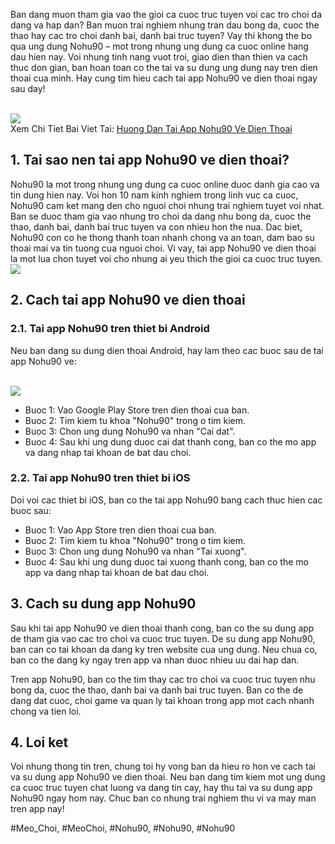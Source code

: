 <p>Ban dang muon tham gia vao the gioi ca cuoc truc tuyen voi cac tro choi da dang va hap dan? Ban muon trai nghiem nhung tran dau bong da, cuoc the thao hay cac tro choi danh bai, danh bai truc tuyen? Vay thi khong the bo qua ung dung Nohu90 – mot trong nhung ung dung ca cuoc online hang dau hien nay. Voi nhung tinh nang vuot troi, giao dien than thien va cach thuc don gian, ban hoan toan co the tai va su dung ung dung nay tren dien thoai cua minh. Hay cung tim hieu cach tai app Nohu90 ve dien thoai ngay sau day!</p><br><img src="https://nohu90z.net/wp-content/uploads/2025/03/tp-tam-tien-cat-ca-game-ban-ca-sieu-hap-dan-tai-nohu90-150x150.jpg"></br>
Xem Chi Tiet Bai Viet Tai: <a href="https://nohu90z.net/tai-app-nohu90-ve-dien-thoai/">Huong Dan Tai App Nohu90 Ve Dien Thoai</a><h2>1. Tai sao nen tai app Nohu90 ve dien thoai?</h2><p>Nohu90 la mot trong nhung ung dung ca cuoc online duoc danh gia cao va tin dung hien nay. Voi hon 10 nam kinh nghiem trong linh vuc ca cuoc, Nohu90 cam ket mang den cho nguoi choi nhung trai nghiem tuyet voi nhat. Ban se duoc tham gia vao nhung tro choi da dang nhu bong da, cuoc the thao, danh bai, danh bai truc tuyen va con nhieu hon the nua. Dac biet, Nohu90 con co he thong thanh toan nhanh chong va an toan, dam bao su thoai mai va tin tuong cua nguoi choi. Vi vay, tai app Nohu90 ve dien thoai la mot lua chon tuyet voi cho nhung ai yeu thich the gioi ca cuoc truc tuyen.<br><img src="https://nohu90z.net/wp-content/uploads/2025/03/tp-ong-trum-ban-ca-sieu-pham-doi-thuong-hap-dan-tai-nohu90-150x150.jpg"></br><h2>2. Cach tai app Nohu90 ve dien thoai</h2><h3>2.1. Tai app Nohu90 tren thiet bi Android</h3><p>Neu ban dang su dung dien thoai Android, hay lam theo cac buoc sau de tai app Nohu90 ve:</p><br><img src="https://nohu90z.net/wp-content/uploads/2025/03/mot-so-luu-y-quan-trong-can-biet-khi-tai-app-nohu90-cho-dien-thoai.jpg"></br><ul>
<li>Buoc 1: Vao Google Play Store tren dien thoai cua ban.</li>
<li>Buoc 2: Tim kiem tu khoa "Nohu90" trong o tim kiem.</li>
<li>Buoc 3: Chon ung dung Nohu90 va nhan "Cai dat".</li>
<li>Buoc 4: Sau khi ung dung duoc cai dat thanh cong, ban co the mo app va dang nhap tai khoan de bat dau choi.</li>
</ul><h3>2.2. Tai app Nohu90 tren thiet bi iOS</h3><p>Doi voi cac thiet bi iOS, ban co the tai app Nohu90 bang cach thuc hien cac buoc sau:<ul>
<li>Buoc 1: Vao App Store tren dien thoai cua ban.</li>
<li>Buoc 2: Tim kiem tu khoa "Nohu90" trong o tim kiem.</li>
<li>Buoc 3: Chon ung dung Nohu90 va nhan "Tai xuong".</li>
<li>Buoc 4: Sau khi ung dung duoc tai xuong thanh cong, ban co the mo app va dang nhap tai khoan de bat dau choi.</li>
</ul><h2>3. Cach su dung app Nohu90</h2><p>Sau khi tai app Nohu90 ve dien thoai thanh cong, ban co the su dung app de tham gia vao cac tro choi va cuoc truc tuyen. De su dung app Nohu90, ban can co tai khoan da dang ky tren website cua ung dung. Neu chua co, ban co the dang ky ngay tren app va nhan duoc nhieu uu dai hap dan.</p><p>Tren app Nohu90, ban co the tim thay cac tro choi va cuoc truc tuyen nhu bong da, cuoc the thao, danh bai va danh bai truc tuyen. Ban co the de dang dat cuoc, choi game va quan ly tai khoan trong app mot cach nhanh chong va tien loi.<h2>4. Loi ket</h2><p>Voi nhung thong tin tren, chung toi hy vong ban da hieu ro hon ve cach tai va su dung app Nohu90 ve dien thoai. Neu ban dang tim kiem mot ung dung ca cuoc truc tuyen chat luong va dang tin cay, hay thu tai va su dung app Nohu90 ngay hom nay. Chuc ban co nhung trai nghiem thu vi va may man tren app nay!</p><p></p>
#Meo_Choi, #MeoChoi, #Nohu90, #Nohu90, #Nohu90
